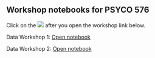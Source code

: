 ## Workshop notebooks for PSYCO 576

Click on the ![](https://colab.research.google.com/assets/colab-badge.svg) after you open the workshop link below.

Data Workshop 1: [Open notebook](https://github.com/simpleParadox/PSYCO-576-Fall-2020/blob/master/PSYCO_576_ML_for_Psychology_DW_1.ipynb)

Data Workshop 2: [Open notebook](https://github.com/simpleParadox/PSYCO-576-Fall-2020/blob/master/PSYCO_576_ML_for_Psychology_DW_2.ipynb)
